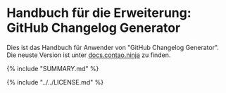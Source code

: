 # Handbuch für die Erweiterung: GitHub Changelog Generator

Dies ist das Handbuch für Anwender von "GitHub Changelog Generator".
Die neuste Version ist unter [docs.contao.ninja][1] zu finden.


{% include "SUMMARY.md" %}

{% include "../../LICENSE.md" %}


[1]: http://docs.contao.ninja/
